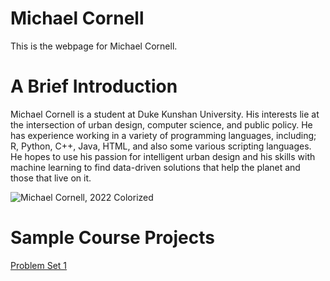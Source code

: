 # Michael Cornell

This is the webpage for Michael Cornell.

# A Brief Introduction

Michael Cornell is a student at Duke Kunshan University. His interests lie at the intersection of urban design, computer science, and public policy. He has experience working in a variety of programming languages, including; R, Python, C++, Java, HTML, and also some various scripting languages. He hopes to use his passion for intelligent urban design and his skills with machine learning to find data-driven solutions that help the planet and those that live on it.

![Michael Cornell, 2022 Colorized](./image/WechatIMG2.jpeg)

# Sample Course Projects

[Problem Set 1](https://github.com/Rising-Stars-by-Sunshine/stats201-PS1-MichaelCornell)
